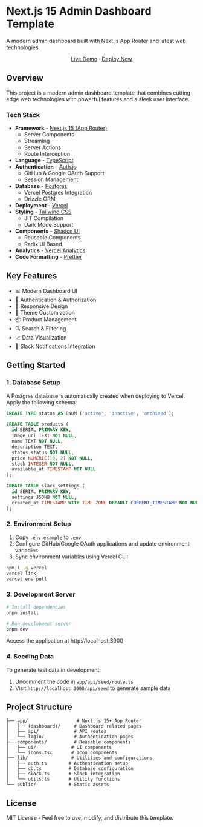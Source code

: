 # Next.js 15 Admin Dashboard Template

A modern admin dashboard built with Next.js App Router and latest web technologies.

<div align="center">
<a href="https://next-admin-dash.vercel.app/">Live Demo</a>
<span> · </span>
<a href="https://vercel.com/templates/next.js/admin-dashboard-tailwind-postgres-react-nextjs">Deploy Now</a>
</div>

## Overview

This project is a modern admin dashboard template that combines cutting-edge web technologies with powerful features and a sleek user interface.

### Tech Stack

- **Framework** - [Next.js 15 (App Router)](https://nextjs.org)
  - Server Components
  - Streaming
  - Server Actions
  - Route Interception
- **Language** - [TypeScript](https://www.typescriptlang.org)
- **Authentication** - [Auth.js](https://authjs.dev)
  - GitHub & Google OAuth Support
  - Session Management
- **Database** - [Postgres](https://vercel.com/postgres)
  - Vercel Postgres Integration
  - Drizzle ORM
- **Deployment** - [Vercel](https://vercel.com/docs/concepts/next.js/overview)
- **Styling** - [Tailwind CSS](https://tailwindcss.com)
  - JIT Compilation
  - Dark Mode Support
- **Components** - [Shadcn UI](https://ui.shadcn.com/)
  - Reusable Components
  - Radix UI Based
- **Analytics** - [Vercel Analytics](https://vercel.com/analytics)
- **Code Formatting** - [Prettier](https://prettier.io)

## Key Features

- 📊 Modern Dashboard UI
- 🔐 Authentication & Authorization
- 📱 Responsive Design
- 🎨 Theme Customization
- 📦 Product Management
- 🔍 Search & Filtering
- 📈 Data Visualization
- 🔔 Slack Notifications Integration

## Getting Started

### 1. Database Setup

A Postgres database is automatically created when deploying to Vercel. Apply the following schema:

```sql
CREATE TYPE status AS ENUM ('active', 'inactive', 'archived');

CREATE TABLE products (
  id SERIAL PRIMARY KEY,
  image_url TEXT NOT NULL,
  name TEXT NOT NULL,
  description TEXT,
  status status NOT NULL,
  price NUMERIC(10, 2) NOT NULL,
  stock INTEGER NOT NULL,
  available_at TIMESTAMP NOT NULL
);

CREATE TABLE slack_settings (
  id SERIAL PRIMARY KEY,
  settings JSONB NOT NULL,
  created_at TIMESTAMP WITH TIME ZONE DEFAULT CURRENT_TIMESTAMP NOT NULL
);
```

### 2. Environment Setup

1. Copy `.env.example` to `.env`
2. Configure GitHub/Google OAuth applications and update environment variables
3. Sync environment variables using Vercel CLI:

```bash
npm i -g vercel
vercel link
vercel env pull
```

### 3. Development Server

```bash
# Install dependencies
pnpm install

# Run development server
pnpm dev
```

Access the application at http://localhost:3000

### 4. Seeding Data

To generate test data in development:

1. Uncomment the code in `app/api/seed/route.ts`
2. Visit `http://localhost:3000/api/seed` to generate sample data

## Project Structure

```
├── app/                  # Next.js 15+ App Router
│   ├── (dashboard)/     # Dashboard related pages
│   ├── api/             # API routes
│   └── login/           # Authentication pages
├── components/          # Reusable components
│   ├── ui/             # UI components
│   └── icons.tsx       # Icon components
├── lib/                # Utilities and configurations
│   ├── auth.ts        # Authentication setup
│   ├── db.ts          # Database configuration
│   ├── slack.ts       # Slack integration
│   └── utils.ts       # Utility functions
└── public/            # Static assets
```

## License

MIT License - Feel free to use, modify, and distribute this template.
